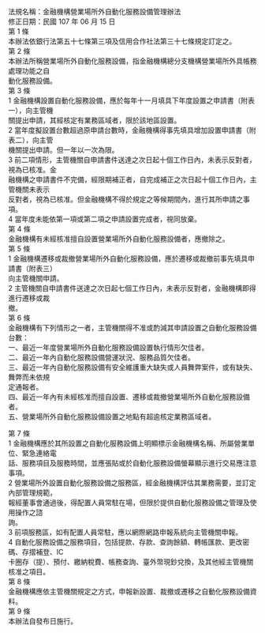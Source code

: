 法規名稱：金融機構營業場所外自動化服務設備管理辦法  
修正日期：民國 107 年 06 月 15 日  
第 1 條  
本辦法依銀行法第五十七條第三項及信用合作社法第三十七條規定訂定之。  
第 2 條  
本辦法所稱營業場所外自動化服務設備，指金融機構總分支機構營業場所外具帳務處理功能之自  
動化服務設備。  
第 3 條  
1 金融機構設置自動化服務設備，應於每年十一月填具下年度設置之申請書（附表一），向主管機  
關提出申請，其經核定有業務區域者，限於該地區設置。  
2 當年度擬設置台數超過原申請台數時，金融機構得事先填具增加設置申請書（附表二），向主管  
機關提出申請。但一年以一次為限。  
3 前二項情形，主管機關自申請書件送達之次日起十個工作日內，未表示反對者，視為已核准。金  
融機構之申請書件不完備，經限期補正者，自完成補正之次日起十個工作日內，主管機關未表示  
反對者，視為已核准。但金融機構不得於規定之等候期間內，進行其所申請之事項。  
4 當年度未能依第一項或第二項之申請設置完成者，視同放棄。  
第 4 條  
金融機構有未經核准擅自設置營業場所外自動化服務設備者，應撤除之。  
第 5 條  
1 金融機構遷移或裁撤營業場所外自動化服務設備，應於遷移或裁撤前事先填具申請書（附表三）  
向主管機關申請。  
2 主管機關自申請書件送達之次日起七個工作日內，未表示反對者，金融機構即得進行遷移或裁  
撤。  
第 6 條  
金融機構有下列情形之一者，主管機關得不准或酌減其申請設置之自動化服務設備台數：  
一、最近一年度營業場所外自動化服務設備設置執行情形欠佳者。  
二、最近一年內自動化服務設備營運狀況、服務品質欠佳者。  
三、最近一年內自動化服務設備有安全維護重大缺失或人員舞弊案件，或有缺失、舞弊而未依規  
定通報者。  
四、最近一年內有未經核准而擅自設置、遷移或裁撤營業場所外自動化服務設備者。  
五、營業場所外自動化服務設備設置之地點有超逾核定業務區域者。  


第 7 條  
1 金融機構應於其所設置之自動化服務設備上明顯標示金融機構名稱、所屬營業單位、緊急連絡電  
話、服務項目及服務時間，並應張貼或於自動化服務設備螢幕顯示進行交易應注意事項。  
2 營業場所外設置自動化服務設備之服務區，經金融機構評估其業務需要，並訂定內部管理規範，  
報經董事會通過後，得配置人員常駐在場，但限於提供自動化服務設備之管理及使用操作之諮  
詢。  
3 前項服務區，如有配置人員常駐，應以網際網路申報系統向主管機關申報。  
4 自動化服務設備之服務項目，包括提款、存款、查詢餘額、轉帳匯款、更改密碼、存摺補登、IC  
卡圈存（提）、預付、繳納稅費、帳務查詢、臺外幣現鈔兌換，及其他經主管機關核准之項目。  
第 8 條  
金融機構應依主管機關規定之方式，申報新設置、裁撤或遷移之自動化服務設備資料。  
第 9 條  
本辦法自發布日施行。  


